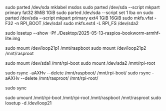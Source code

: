 sudo parted /dev/sda mklabel msdos
sudo parted /dev/sda --script mkpart primary fat32 8MiB 1GiB
sudo parted /dev/sda --script set 1 lba on
sudo parted /dev/sda --script mkpart primary ext4 1GiB 16GiB
sudo mkfs.vfat -F32 -n RPI_BOOT /dev/sda1
sudo mkfs.ext4 -L RPI_FS /dev/sda2

sudo losetup --show -Pf ./Desktop/2025-05-13-raspios-bookworm-armhf-lite.img

sudo mount /dev/loop21p1 /mnt/raspboot
sudo mount /dev/loop21p2 /mnt/rasproot

sudo mount /dev/sda1 /mnt/rpi-boot
sudo mount /dev/sda2 /mnt/rpi-root

sudo rsync -aAXHv --delete /mnt/raspboot/ /mnt/rpi-boot/
sudo rsync -aAXHv --delete /mnt/rasproot/ /mnt/rpi-root/

sudo sync

sudo umount /mnt/rpi-boot /mnt/rpi-root /mnt/raspboot /mnt/rasproot
sudo losetup -d /dev/loop21
